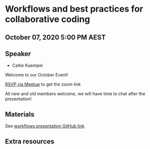 #  Workflows and best practices for collaborative coding

## October 07, 2020 5:00 PM AEST 
## Speaker

- Caitie Kuempel

Welcome to our October Event!

[RSVP via Meetup](https://www.meetup.com/en-AU/rladies-brisbane/events/273087228/) to get the zoom link

All new and old members welcome, we will have time to chat after the presentation!

## Materials

See [workflows presentation GitHub link](https://github.com/seacatkim/meetup-presentations_brisbane/blob/master/2020/10/Workflows_Collaboration_inR.pptx)

## Extra resources

